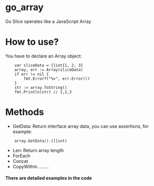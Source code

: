 # go_array

Go Slice operates like a JavaScript Array

# How to use?

You have to declare an Array object:
```cassandraql
    var sliceData = []int{1, 2, 3}
    array, err := Array(sliceData)
    if err != nil {
        fmt.Errorf("%v", err.Error())
    }
    str := array.ToString()
    fmt.Println(str) // 1,2,3
```

# Methods

- GetData: Return interface array data, you can use assertions, for example:
```cassandraql
    array.GetData().([]int)
```
- Len: Return array length
- ForEach
- Concat
- CopyWithin ........

#### There are detailed examples in the code